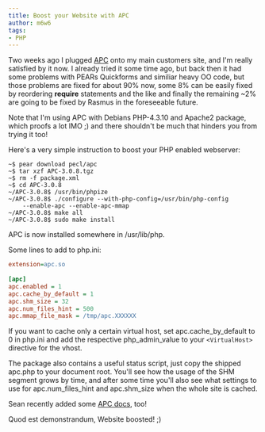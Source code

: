```yaml
---
title: Boost your Website with APC
author: m6w6
tags: 
- PHP
---
```


Two weeks ago I plugged [APC](http://pecl.php.net/package/APC) onto my main
customers site, and I'm really satisfied by it now. I already tried it some
time ago, but back then it had some problems with PEARs Quickforms and
similiar heavy OO code, but those problems are fixed for about 90% now, some
8% can be easily fixed by reordering **require** statements and the like and
finally the remaining ~2% are going to be fixed by Rasmus in the foreseeable
future.

Note that I'm using APC with Debians PHP-4.3.10 and Apache2 package, which
proofs a lot IMO ;) and there shouldn't be much that hinders you from trying
it too!

Here's a very simple instruction to boost your PHP enabled webserver:
```shell    
~$ pear download pecl/apc  
~$ tar xzf APC-3.0.8.tgz  
~$ rm -f package.xml  
~$ cd APC-3.0.8  
~/APC-3.0.8$ /usr/bin/phpize  
~/APC-3.0.8$ ./configure --with-php-config=/usr/bin/php-config   
    --enable-apc --enable-apc-mmap  
~/APC-3.0.8$ make all  
~/APC-3.0.8$ sudo make install
```

APC is now installed somewhere in /usr/lib/php.

Some lines to add to php.ini:
```ini    
extension=apc.so  
  
[apc]  
apc.enabled = 1  
apc.cache_by_default = 1  
apc.shm_size = 32  
apc.num_files_hint = 500  
apc.mmap_file_mask = /tmp/apc.XXXXXX
```

If you want to cache only a certain virtual host, set apc.cache_by_default to
0 in php.ini and add the respective php_admin_value to your `<VirtualHost>`
directive for the vhost.

The package also contains a useful status script, just copy the shipped
apc.php to your document root. You'll see how the usage of the SHM segment
grows by time, and after some time you'll also see what settings to use for
apc.num_files_hint and apc.shm_size when the whole site is cached.

Sean recently added some [APC docs](http://docs.php.net/apc), too!

Quod est demonstrandum, Website boosted! ;)
